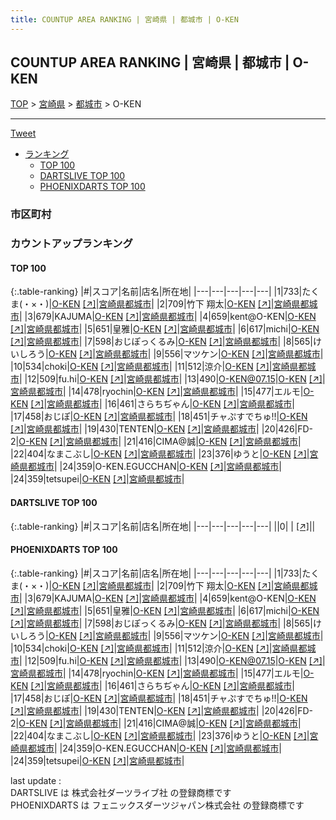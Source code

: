 ```yaml
---
title: COUNTUP AREA RANKING | 宮崎県 | 都城市 | O-KEN
---
```

## COUNTUP AREA RANKING | 宮崎県 | 都城市 | O-KEN

[TOP](/darts/rank/) > [宮崎県](/darts/rank/宮崎県/) > [都城市](/darts/rank/宮崎県/都城市/) > O-KEN

___

<a href="https://twitter.com/share?ref_src=twsrc%5Etfw" data-text="COUNTUP AREA RANKING | 宮崎県都城市O-KEN" class="twitter-share-button" data-hashtags="DARTSLIVE,PHOENIXDARTS,darts,ダーツ" data-show-count="false">Tweet</a>

* [ランキング](#カウントアップランキング)
    * [TOP 100](#top-100)
    * [DARTSLIVE TOP 100](#dartslive-top-100)
    * [PHOENIXDARTS TOP 100](#phoenixdarts-top-100)

### 市区町村

<ul>

</ul>

### カウントアップランキング

#### TOP 100



{:.table-ranking}
|#|スコア|名前|店名|所在地|
|---|---|---|---|---|
|1|733|<span class="rank-name-pd">たくま(・×・)</span>|<a href="/darts/rank/shops/50075.html">O-KEN</a> <a href="https://vs.phoenixdarts.com/jp/shop/shopDetailInfo/s_50075?s_seq=50075">[↗]</a>|<a href="/darts/rank/宮崎県/都城市">宮崎県都城市</a>|
|2|709|<span class="rank-name-pd">竹下 翔太</span>|<a href="/darts/rank/shops/50075.html">O-KEN</a> <a href="https://vs.phoenixdarts.com/jp/shop/shopDetailInfo/s_50075?s_seq=50075">[↗]</a>|<a href="/darts/rank/宮崎県/都城市">宮崎県都城市</a>|
|3|679|<span class="rank-name-pd">KAJUMA</span>|<a href="/darts/rank/shops/50075.html">O-KEN</a> <a href="https://vs.phoenixdarts.com/jp/shop/shopDetailInfo/s_50075?s_seq=50075">[↗]</a>|<a href="/darts/rank/宮崎県/都城市">宮崎県都城市</a>|
|4|659|<span class="rank-name-pd">kent@O-KEN</span>|<a href="/darts/rank/shops/50075.html">O-KEN</a> <a href="https://vs.phoenixdarts.com/jp/shop/shopDetailInfo/s_50075?s_seq=50075">[↗]</a>|<a href="/darts/rank/宮崎県/都城市">宮崎県都城市</a>|
|5|651|<span class="rank-name-pd">皇雅</span>|<a href="/darts/rank/shops/50075.html">O-KEN</a> <a href="https://vs.phoenixdarts.com/jp/shop/shopDetailInfo/s_50075?s_seq=50075">[↗]</a>|<a href="/darts/rank/宮崎県/都城市">宮崎県都城市</a>|
|6|617|<span class="rank-name-pd">michi</span>|<a href="/darts/rank/shops/50075.html">O-KEN</a> <a href="https://vs.phoenixdarts.com/jp/shop/shopDetailInfo/s_50075?s_seq=50075">[↗]</a>|<a href="/darts/rank/宮崎県/都城市">宮崎県都城市</a>|
|7|598|<span class="rank-name-pd">おじぽっくるみ</span>|<a href="/darts/rank/shops/50075.html">O-KEN</a> <a href="https://vs.phoenixdarts.com/jp/shop/shopDetailInfo/s_50075?s_seq=50075">[↗]</a>|<a href="/darts/rank/宮崎県/都城市">宮崎県都城市</a>|
|8|565|<span class="rank-name-pd">けいしろう</span>|<a href="/darts/rank/shops/50075.html">O-KEN</a> <a href="https://vs.phoenixdarts.com/jp/shop/shopDetailInfo/s_50075?s_seq=50075">[↗]</a>|<a href="/darts/rank/宮崎県/都城市">宮崎県都城市</a>|
|9|556|<span class="rank-name-pd">マツケン</span>|<a href="/darts/rank/shops/50075.html">O-KEN</a> <a href="https://vs.phoenixdarts.com/jp/shop/shopDetailInfo/s_50075?s_seq=50075">[↗]</a>|<a href="/darts/rank/宮崎県/都城市">宮崎県都城市</a>|
|10|534|<span class="rank-name-pd">choki</span>|<a href="/darts/rank/shops/50075.html">O-KEN</a> <a href="https://vs.phoenixdarts.com/jp/shop/shopDetailInfo/s_50075?s_seq=50075">[↗]</a>|<a href="/darts/rank/宮崎県/都城市">宮崎県都城市</a>|
|11|512|<span class="rank-name-pd">涼介</span>|<a href="/darts/rank/shops/50075.html">O-KEN</a> <a href="https://vs.phoenixdarts.com/jp/shop/shopDetailInfo/s_50075?s_seq=50075">[↗]</a>|<a href="/darts/rank/宮崎県/都城市">宮崎県都城市</a>|
|12|509|<span class="rank-name-pd">fu.hi</span>|<a href="/darts/rank/shops/50075.html">O-KEN</a> <a href="https://vs.phoenixdarts.com/jp/shop/shopDetailInfo/s_50075?s_seq=50075">[↗]</a>|<a href="/darts/rank/宮崎県/都城市">宮崎県都城市</a>|
|13|490|<span class="rank-name-pd">O-KEN@07.15</span>|<a href="/darts/rank/shops/50075.html">O-KEN</a> <a href="https://vs.phoenixdarts.com/jp/shop/shopDetailInfo/s_50075?s_seq=50075">[↗]</a>|<a href="/darts/rank/宮崎県/都城市">宮崎県都城市</a>|
|14|478|<span class="rank-name-pd">ryochin</span>|<a href="/darts/rank/shops/50075.html">O-KEN</a> <a href="https://vs.phoenixdarts.com/jp/shop/shopDetailInfo/s_50075?s_seq=50075">[↗]</a>|<a href="/darts/rank/宮崎県/都城市">宮崎県都城市</a>|
|15|477|<span class="rank-name-pd">エルモ</span>|<a href="/darts/rank/shops/50075.html">O-KEN</a> <a href="https://vs.phoenixdarts.com/jp/shop/shopDetailInfo/s_50075?s_seq=50075">[↗]</a>|<a href="/darts/rank/宮崎県/都城市">宮崎県都城市</a>|
|16|461|<span class="rank-name-pd">さらちぢゃん</span>|<a href="/darts/rank/shops/50075.html">O-KEN</a> <a href="https://vs.phoenixdarts.com/jp/shop/shopDetailInfo/s_50075?s_seq=50075">[↗]</a>|<a href="/darts/rank/宮崎県/都城市">宮崎県都城市</a>|
|17|458|<span class="rank-name-pd">おじぽ</span>|<a href="/darts/rank/shops/50075.html">O-KEN</a> <a href="https://vs.phoenixdarts.com/jp/shop/shopDetailInfo/s_50075?s_seq=50075">[↗]</a>|<a href="/darts/rank/宮崎県/都城市">宮崎県都城市</a>|
|18|451|<span class="rank-name-pd">チャぷすでちゅ!!</span>|<a href="/darts/rank/shops/50075.html">O-KEN</a> <a href="https://vs.phoenixdarts.com/jp/shop/shopDetailInfo/s_50075?s_seq=50075">[↗]</a>|<a href="/darts/rank/宮崎県/都城市">宮崎県都城市</a>|
|19|430|<span class="rank-name-pd">TENTEN</span>|<a href="/darts/rank/shops/50075.html">O-KEN</a> <a href="https://vs.phoenixdarts.com/jp/shop/shopDetailInfo/s_50075?s_seq=50075">[↗]</a>|<a href="/darts/rank/宮崎県/都城市">宮崎県都城市</a>|
|20|426|<span class="rank-name-pd">FD-2</span>|<a href="/darts/rank/shops/50075.html">O-KEN</a> <a href="https://vs.phoenixdarts.com/jp/shop/shopDetailInfo/s_50075?s_seq=50075">[↗]</a>|<a href="/darts/rank/宮崎県/都城市">宮崎県都城市</a>|
|21|416|<span class="rank-name-pd">CIMA@誠</span>|<a href="/darts/rank/shops/50075.html">O-KEN</a> <a href="https://vs.phoenixdarts.com/jp/shop/shopDetailInfo/s_50075?s_seq=50075">[↗]</a>|<a href="/darts/rank/宮崎県/都城市">宮崎県都城市</a>|
|22|404|<span class="rank-name-pd">なまこぶし</span>|<a href="/darts/rank/shops/50075.html">O-KEN</a> <a href="https://vs.phoenixdarts.com/jp/shop/shopDetailInfo/s_50075?s_seq=50075">[↗]</a>|<a href="/darts/rank/宮崎県/都城市">宮崎県都城市</a>|
|23|376|<span class="rank-name-pd">ゆうと</span>|<a href="/darts/rank/shops/50075.html">O-KEN</a> <a href="https://vs.phoenixdarts.com/jp/shop/shopDetailInfo/s_50075?s_seq=50075">[↗]</a>|<a href="/darts/rank/宮崎県/都城市">宮崎県都城市</a>|
|24|359|<span class="rank-name-pd">O-KEN.EGUCCHAN</span>|<a href="/darts/rank/shops/50075.html">O-KEN</a> <a href="https://vs.phoenixdarts.com/jp/shop/shopDetailInfo/s_50075?s_seq=50075">[↗]</a>|<a href="/darts/rank/宮崎県/都城市">宮崎県都城市</a>|
|24|359|<span class="rank-name-pd">tetsupei</span>|<a href="/darts/rank/shops/50075.html">O-KEN</a> <a href="https://vs.phoenixdarts.com/jp/shop/shopDetailInfo/s_50075?s_seq=50075">[↗]</a>|<a href="/darts/rank/宮崎県/都城市">宮崎県都城市</a>|


#### DARTSLIVE TOP 100



{:.table-ranking}
|#|スコア|名前|店名|所在地|
|---|---|---|---|---|
||0|<span class="rank-name-dl"> </span>|<a href="/darts/rank/shops/.html"></a> <a href="">[↗]</a>|<a href="/darts/rank//"></a>|


#### PHOENIXDARTS TOP 100



{:.table-ranking}
|#|スコア|名前|店名|所在地|
|---|---|---|---|---|
|1|733|<span class="rank-name-pd">たくま(・×・)</span>|<a href="/darts/rank/shops/50075.html">O-KEN</a> <a href="https://vs.phoenixdarts.com/jp/shop/shopDetailInfo/s_50075?s_seq=50075">[↗]</a>|<a href="/darts/rank/宮崎県/都城市">宮崎県都城市</a>|
|2|709|<span class="rank-name-pd">竹下 翔太</span>|<a href="/darts/rank/shops/50075.html">O-KEN</a> <a href="https://vs.phoenixdarts.com/jp/shop/shopDetailInfo/s_50075?s_seq=50075">[↗]</a>|<a href="/darts/rank/宮崎県/都城市">宮崎県都城市</a>|
|3|679|<span class="rank-name-pd">KAJUMA</span>|<a href="/darts/rank/shops/50075.html">O-KEN</a> <a href="https://vs.phoenixdarts.com/jp/shop/shopDetailInfo/s_50075?s_seq=50075">[↗]</a>|<a href="/darts/rank/宮崎県/都城市">宮崎県都城市</a>|
|4|659|<span class="rank-name-pd">kent@O-KEN</span>|<a href="/darts/rank/shops/50075.html">O-KEN</a> <a href="https://vs.phoenixdarts.com/jp/shop/shopDetailInfo/s_50075?s_seq=50075">[↗]</a>|<a href="/darts/rank/宮崎県/都城市">宮崎県都城市</a>|
|5|651|<span class="rank-name-pd">皇雅</span>|<a href="/darts/rank/shops/50075.html">O-KEN</a> <a href="https://vs.phoenixdarts.com/jp/shop/shopDetailInfo/s_50075?s_seq=50075">[↗]</a>|<a href="/darts/rank/宮崎県/都城市">宮崎県都城市</a>|
|6|617|<span class="rank-name-pd">michi</span>|<a href="/darts/rank/shops/50075.html">O-KEN</a> <a href="https://vs.phoenixdarts.com/jp/shop/shopDetailInfo/s_50075?s_seq=50075">[↗]</a>|<a href="/darts/rank/宮崎県/都城市">宮崎県都城市</a>|
|7|598|<span class="rank-name-pd">おじぽっくるみ</span>|<a href="/darts/rank/shops/50075.html">O-KEN</a> <a href="https://vs.phoenixdarts.com/jp/shop/shopDetailInfo/s_50075?s_seq=50075">[↗]</a>|<a href="/darts/rank/宮崎県/都城市">宮崎県都城市</a>|
|8|565|<span class="rank-name-pd">けいしろう</span>|<a href="/darts/rank/shops/50075.html">O-KEN</a> <a href="https://vs.phoenixdarts.com/jp/shop/shopDetailInfo/s_50075?s_seq=50075">[↗]</a>|<a href="/darts/rank/宮崎県/都城市">宮崎県都城市</a>|
|9|556|<span class="rank-name-pd">マツケン</span>|<a href="/darts/rank/shops/50075.html">O-KEN</a> <a href="https://vs.phoenixdarts.com/jp/shop/shopDetailInfo/s_50075?s_seq=50075">[↗]</a>|<a href="/darts/rank/宮崎県/都城市">宮崎県都城市</a>|
|10|534|<span class="rank-name-pd">choki</span>|<a href="/darts/rank/shops/50075.html">O-KEN</a> <a href="https://vs.phoenixdarts.com/jp/shop/shopDetailInfo/s_50075?s_seq=50075">[↗]</a>|<a href="/darts/rank/宮崎県/都城市">宮崎県都城市</a>|
|11|512|<span class="rank-name-pd">涼介</span>|<a href="/darts/rank/shops/50075.html">O-KEN</a> <a href="https://vs.phoenixdarts.com/jp/shop/shopDetailInfo/s_50075?s_seq=50075">[↗]</a>|<a href="/darts/rank/宮崎県/都城市">宮崎県都城市</a>|
|12|509|<span class="rank-name-pd">fu.hi</span>|<a href="/darts/rank/shops/50075.html">O-KEN</a> <a href="https://vs.phoenixdarts.com/jp/shop/shopDetailInfo/s_50075?s_seq=50075">[↗]</a>|<a href="/darts/rank/宮崎県/都城市">宮崎県都城市</a>|
|13|490|<span class="rank-name-pd">O-KEN@07.15</span>|<a href="/darts/rank/shops/50075.html">O-KEN</a> <a href="https://vs.phoenixdarts.com/jp/shop/shopDetailInfo/s_50075?s_seq=50075">[↗]</a>|<a href="/darts/rank/宮崎県/都城市">宮崎県都城市</a>|
|14|478|<span class="rank-name-pd">ryochin</span>|<a href="/darts/rank/shops/50075.html">O-KEN</a> <a href="https://vs.phoenixdarts.com/jp/shop/shopDetailInfo/s_50075?s_seq=50075">[↗]</a>|<a href="/darts/rank/宮崎県/都城市">宮崎県都城市</a>|
|15|477|<span class="rank-name-pd">エルモ</span>|<a href="/darts/rank/shops/50075.html">O-KEN</a> <a href="https://vs.phoenixdarts.com/jp/shop/shopDetailInfo/s_50075?s_seq=50075">[↗]</a>|<a href="/darts/rank/宮崎県/都城市">宮崎県都城市</a>|
|16|461|<span class="rank-name-pd">さらちぢゃん</span>|<a href="/darts/rank/shops/50075.html">O-KEN</a> <a href="https://vs.phoenixdarts.com/jp/shop/shopDetailInfo/s_50075?s_seq=50075">[↗]</a>|<a href="/darts/rank/宮崎県/都城市">宮崎県都城市</a>|
|17|458|<span class="rank-name-pd">おじぽ</span>|<a href="/darts/rank/shops/50075.html">O-KEN</a> <a href="https://vs.phoenixdarts.com/jp/shop/shopDetailInfo/s_50075?s_seq=50075">[↗]</a>|<a href="/darts/rank/宮崎県/都城市">宮崎県都城市</a>|
|18|451|<span class="rank-name-pd">チャぷすでちゅ!!</span>|<a href="/darts/rank/shops/50075.html">O-KEN</a> <a href="https://vs.phoenixdarts.com/jp/shop/shopDetailInfo/s_50075?s_seq=50075">[↗]</a>|<a href="/darts/rank/宮崎県/都城市">宮崎県都城市</a>|
|19|430|<span class="rank-name-pd">TENTEN</span>|<a href="/darts/rank/shops/50075.html">O-KEN</a> <a href="https://vs.phoenixdarts.com/jp/shop/shopDetailInfo/s_50075?s_seq=50075">[↗]</a>|<a href="/darts/rank/宮崎県/都城市">宮崎県都城市</a>|
|20|426|<span class="rank-name-pd">FD-2</span>|<a href="/darts/rank/shops/50075.html">O-KEN</a> <a href="https://vs.phoenixdarts.com/jp/shop/shopDetailInfo/s_50075?s_seq=50075">[↗]</a>|<a href="/darts/rank/宮崎県/都城市">宮崎県都城市</a>|
|21|416|<span class="rank-name-pd">CIMA@誠</span>|<a href="/darts/rank/shops/50075.html">O-KEN</a> <a href="https://vs.phoenixdarts.com/jp/shop/shopDetailInfo/s_50075?s_seq=50075">[↗]</a>|<a href="/darts/rank/宮崎県/都城市">宮崎県都城市</a>|
|22|404|<span class="rank-name-pd">なまこぶし</span>|<a href="/darts/rank/shops/50075.html">O-KEN</a> <a href="https://vs.phoenixdarts.com/jp/shop/shopDetailInfo/s_50075?s_seq=50075">[↗]</a>|<a href="/darts/rank/宮崎県/都城市">宮崎県都城市</a>|
|23|376|<span class="rank-name-pd">ゆうと</span>|<a href="/darts/rank/shops/50075.html">O-KEN</a> <a href="https://vs.phoenixdarts.com/jp/shop/shopDetailInfo/s_50075?s_seq=50075">[↗]</a>|<a href="/darts/rank/宮崎県/都城市">宮崎県都城市</a>|
|24|359|<span class="rank-name-pd">O-KEN.EGUCCHAN</span>|<a href="/darts/rank/shops/50075.html">O-KEN</a> <a href="https://vs.phoenixdarts.com/jp/shop/shopDetailInfo/s_50075?s_seq=50075">[↗]</a>|<a href="/darts/rank/宮崎県/都城市">宮崎県都城市</a>|
|24|359|<span class="rank-name-pd">tetsupei</span>|<a href="/darts/rank/shops/50075.html">O-KEN</a> <a href="https://vs.phoenixdarts.com/jp/shop/shopDetailInfo/s_50075?s_seq=50075">[↗]</a>|<a href="/darts/rank/宮崎県/都城市">宮崎県都城市</a>|


<div class="footer border-top border-gray-light mt-5 pt-3 text-right text-gray">
    last update : <span style="font-weight: italic" id="foot_last_modified"></span><br />
    DARTSLIVE は 株式会社ダーツライブ社 の登録商標です<br />
    PHOENIXDARTS は フェニックスダーツジャパン株式会社 の登録商標です<br />
</div>

<script src="https://cdnjs.cloudflare.com/ajax/libs/jquery.tablesorter/2.31.3/js/jquery.tablesorter.min.js" integrity="sha512-qzgd5cYSZcosqpzpn7zF2ZId8f/8CHmFKZ8j7mU4OUXTNRd5g+ZHBPsgKEwoqxCtdQvExE5LprwwPAgoicguNg==" crossorigin="anonymous" referrerpolicy="no-referrer"></script>
<link rel="stylesheet" href="https://cdnjs.cloudflare.com/ajax/libs/jquery.tablesorter/2.31.3/css/theme.default.min.css" integrity="sha512-wghhOJkjQX0Lh3NSWvNKeZ0ZpNn+SPVXX1Qyc9OCaogADktxrBiBdKGDoqVUOyhStvMBmJQ8ZdMHiR3wuEq8+w==" crossorigin="anonymous" referrerpolicy="no-referrer" />
<script>
$(function() {
    $(".table-ranking").tablesorter({sortList:[[0, 0]]});
    $("#foot_last_modified").text(formatDate(new Date(document.lastModified), 'yyyy-MM-dd HH:mm:ss'));
});
</script>

<script async src="https://platform.twitter.com/widgets.js" charset="utf-8"></script>